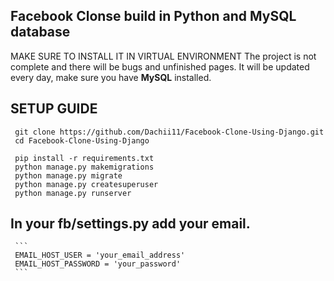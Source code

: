 ## Facebook Clonse build in Python and MySQL database
MAKE SURE TO INSTALL IT IN VIRTUAL ENVIRONMENT
The project is not complete and there will be bugs and unfinished pages.
It will be updated every day, make sure you have **MySQL** installed.

## SETUP GUIDE
     git clone https://github.com/Dachii11/Facebook-Clone-Using-Django.git
     cd Facebook-Clone-Using-Django
   
     pip install -r requirements.txt
     python manage.py makemigrations
     python manage.py migrate
     python manage.py createsuperuser
     python manage.py runserver

## In your fb/settings.py add your email.
     ```
     EMAIL_HOST_USER = 'your_email_address'
     EMAIL_HOST_PASSWORD = 'your_password'
     ```
